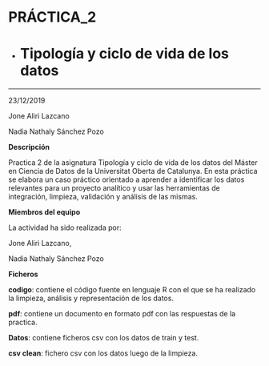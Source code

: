 # PRÁCTICA_2

* # Tipología y ciclo de vida de los datos 
***
23/12/2019

Jone Aliri Lazcano

Nadia Nathaly Sánchez Pozo

**Descripción**

Practica 2 de la asignatura Tipología y ciclo de vida de los datos del Máster en Ciencia de Datos de la Universitat Oberta de Catalunya.
En esta práctica se elabora un caso práctico orientado a aprender a identificar los datos relevantes para un proyecto analítico y usar las herramientas de integración, limpieza, validación y análisis de las mismas. 

**Miembros del equipo**

La actividad ha sido realizada por: 

Jone Aliri Lazcano,

Nadia Nathaly Sánchez Pozo


**Ficheros**

**codigo**: contiene el código fuente en lenguaje R con el que se ha realizado la limpieza, análisis y representación de los datos.

**pdf**: contiene un documento en formato pdf con las respuestas de la practica.

**Datos**: contiene ficheros csv con los datos de train y test.

**csv clean**: fichero csv con los datos luego de la limpieza. 
